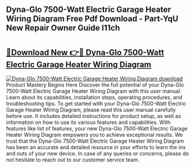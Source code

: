 ## Dyna-Glo 7500-Watt Electric Garage Heater Wiring Diagram Free Pdf Download - Part-YqU New Repair Owner Guide I11ch

# <h2><a href="http://dfpwsf.blite.top/?on=Dyna-Glo+7500-Watt+Electric+Garage+Heater+Wiring+Diagram">🔗Download New 👉🔴 Dyna-Glo 7500-Watt Electric Garage Heater Wiring Diagram</a></h2>

[![Dyna-Glo 7500-Watt Electric Garage Heater Wiring Diagram download](https://i.imgur.com/lujVjoI.png)](http://dfpwsf.blite.top/?on=Dyna-Glo+7500-Watt+Electric+Garage+Heater+Wiring+Diagram)
Product Mastery Begins Here Discover the full potential of your Dyna-Glo 7500-Watt Electric Garage Heater Wiring Diagram with this user manual. Learn about its capabilities, installation steps, operating procedures, and troubleshooting tips. To get started with your Dyna-Glo 7500-Watt Electric Garage Heater Wiring Diagram, please read this user manual carefully before use. It includes detailed instructions for product setup, as well as information on how to use its various features and capabilities. With features like list of features, your new Dyna-Glo 7500-Watt Electric Garage Heater Wiring Diagram empowers you to achieve exceptional results. We trust that the Dyna-Glo 7500-Watt Electric Garage Heater Wiring Diagram has been an accurate and detailed resource in your efforts to learn the ins and outs of your new device. In case of any queries or concerns, please do not hesitate to reach out to our customer service team.
